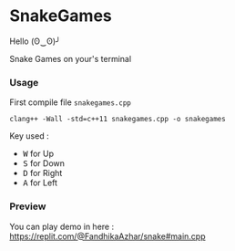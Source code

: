 # SnakeGames
Hello (ʘ‿ʘ)╯

Snake Games on your's terminal
<h3> Usage </h3>

First compile file `snakegames.cpp`

```
clang++ -Wall -std=c++11 snakegames.cpp -o snakegames
```

Key used :

- <kbd>W</kbd> for Up
- <kbd>S</kbd> for Down
- <kbd>D</kbd> for Right
- <kbd>A</kbd> for Left

<h3> Preview </h3>

You can play demo in here : https://replit.com/@FandhikaAzhar/snake#main.cpp
